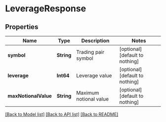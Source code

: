 # LeverageResponse


## Properties
Name | Type | Description | Notes
------------ | ------------- | ------------- | -------------
**symbol** | **String** | Trading pair symbol | [optional] [default to nothing]
**leverage** | **Int64** | Leverage value | [optional] [default to nothing]
**maxNotionalValue** | **String** | Maximum notional value | [optional] [default to nothing]


[[Back to Model list]](../README.md#models) [[Back to API list]](../README.md#api-endpoints) [[Back to README]](../README.md)


